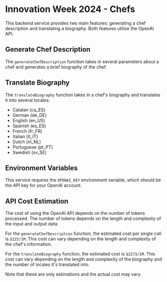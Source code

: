 # Innovation Week 2024 - Chefs

This backend service provides two main features: generating a chef description and translating a biography. Both features utilize the OpenAI API.

## Generate Chef Description

The `generateChefDescription` function takes in several parameters about a chef and generates a brief biography of the chef.

## Translate Biography

The `translateBiography` function takes in a chef's biography and translates it into several locales:

- Catalan (ca_ES)
- German (de_DE)
- English (en_US)
- Spanish (es_ES)
- French (fr_FR)
- Italian (it_IT)
- Dutch (nl_NL)
- Portuguese (pt_PT)
- Swedish (sv_SE)

## Environment Variables

This service requires the `OPENAI_KEY` environment variable, which should be the API key for your OpenAI account.

## API Cost Estimation

The cost of using the OpenAI API depends on the number of tokens processed. The number of tokens depends on the length and complexity of the input and output data:

For the `generateChefDescription` function, the estimated cost per single call is `$225/1M`. This cost can vary depending on the length and complexity of the chef's information.

For the `translateBiography` function, the estimated cost is `$2273/1M`. This cost can vary depending on the length and complexity of the biography and the number of locales it's translated into.

Note that these are only estimations and the actual cost may vary.

